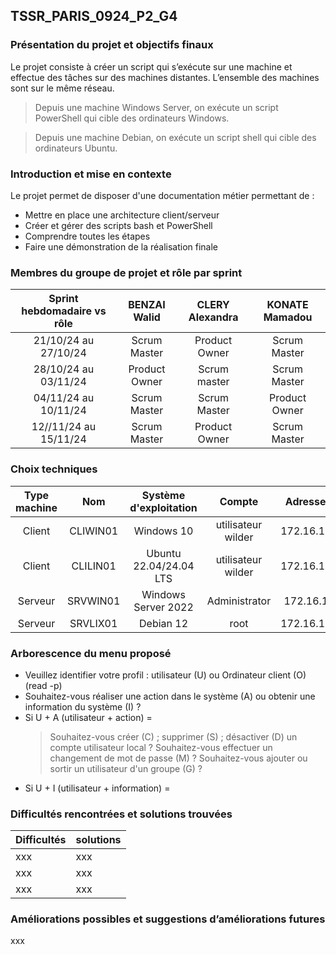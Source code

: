## TSSR_PARIS_0924_P2_G4

### Présentation du projet et objectifs finaux

Le projet consiste à créer un script qui s’exécute sur une machine et effectue des tâches sur des machines distantes. L’ensemble des machines sont sur le même réseau.
> Depuis une machine Windows Server, on exécute un script PowerShell qui cible des ordinateurs Windows.

> Depuis une machine Debian, on exécute un script shell qui cible des ordinateurs Ubuntu.

### Introduction et mise en contexte

Le projet permet de disposer d'une documentation métier permettant de : 
- Mettre en place une architecture client/serveur
- Créer et gérer des scripts bash et PowerShell
- Comprendre toutes les étapes
- Faire une démonstration de la réalisation finale

### Membres du groupe de projet et rôle par sprint

| Sprint hebdomadaire vs rôle | BENZAI Walid | CLERY Alexandra | KONATE Mamadou | 
| :---: | :---: | :---: | :---: | 
21/10/24 au 27/10/24 | Scrum Master | Product Owner | Scrum Master 
28/10/24 au 03/11/24 | Product Owner | Scrum master | Scrum Master  
04/11/24 au 10/11/24 | Scrum Master | Scrum Master | Product Owner 
12//11/24 au 15/11/24 |  Scrum Master | Product Owner | Scrum Master 

### Choix techniques

| Type machine | Nom | Système d'exploitation | Compte | Adresse IP fixe |
| :---: | :---: | :---: | :---: | :---: |
Client | CLIWIN01 | Windows 10 | utilisateur wilder | 172.16.10.20/24
Client | CLILIN01 | Ubuntu 22.04/24.04 LTS | utilisateur wilder | 172.16.10.30/24
Serveur | SRVWIN01 | Windows Server 2022 | Administrator | 172.16.10.5/24
Serveur | SRVLIX01 | Debian 12 | root | 172.16.10.10/24

### Arborescence du menu proposé

- Veuillez identifier votre profil : utilisateur (U) ou Ordinateur client (O) (read -p)
- Souhaitez-vous réaliser une action dans le système (A) ou obtenir une information du système (I) ?
- Si U + A (utilisateur + action) = 
    > Souhaitez-vous créer (C) ; supprimer (S) ; désactiver (D) un compte utilisateur local ?
    > Souhaitez-vous effectuer un changement de mot de passe (M) ?
    > Souhaitez-vous ajouter ou sortir un utilisateur d'un groupe (G) ?
- Si U + I (utilisateur + information) =
    > 

### Difficultés rencontrées et solutions trouvées

| Difficultés | solutions |
| :--- | :--- |
xxx | xxx  
xxx | xxx 
xxx | xxx

### Améliorations possibles et suggestions d’améliorations futures

xxx 

